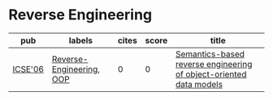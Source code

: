 # Reverse Engineering

|pub|labels|cites|score|title|
|---|------|-----|-----|-----|
|[ICSE'06](https://dblp.org/db/conf/icse/icse2006.html)|[Reverse-Engineering](Reverse-Engineering.md), [OOP](OOP.md)|0|0|[Semantics-based reverse engineering of object-oriented data models](https://scholar.google.com/scholar?q=Semantics-based+reverse+engineering+of+object-oriented+data+models)|
